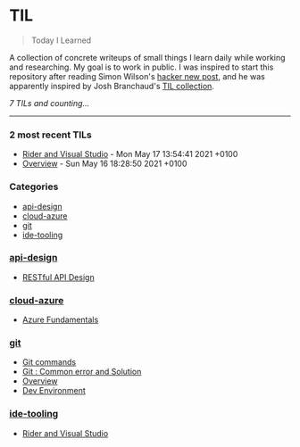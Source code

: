 # TIL
> Today I Learned

A collection of concrete writeups of small things I learn daily while working
and researching. My goal is to work in public. I was inspired to start this
repository after reading Simon Wilson's [hacker new post][1], and he was
apparently inspired by Josh Branchaud's [TIL collection][2].


_7 TILs and counting..._

---

### 2 most recent TILs

- [Rider and Visual Studio](ide-tooling/rider-vs.md) - Mon May 17 13:54:41 2021 +0100
- [Overview](git/overview.md) - Sun May 16 18:28:50 2021 +0100

### Categories

- [api-design](#api-design)
- [cloud-azure](#cloud-azure)
- [git](#git)
- [ide-tooling](#ide-tooling)

### [api-design](#api-design)
- [RESTful API Design](api-design/RESTful.md)

### [cloud-azure](#cloud-azure)
- [Azure Fundamentals](cloud-azure/cert-fundamentals.md)

### [git](#git)
- [Git commands](git/commands.md)
- [Git : Common error and Solution](git/issues.md)
- [Overview](git/overview.md)
- [Dev Environment](git/setup.md)

### [ide-tooling](#ide-tooling)
- [Rider and Visual Studio](ide-tooling/rider-vs.md)

[1]: https://simonwillison.net/2020/Apr/20/self-rewriting-readme/
[2]: https://github.com/jbranchaud/til

